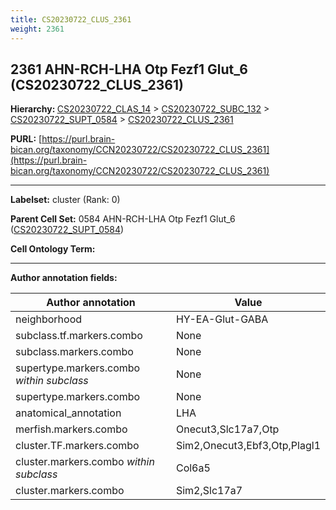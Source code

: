 ```yaml
---
title: CS20230722_CLUS_2361
weight: 2361
---
```

## 2361 AHN-RCH-LHA Otp Fezf1 Glut_6 (CS20230722_CLUS_2361)
<b>Hierarchy: </b>
[CS20230722_CLAS_14](../CS20230722_CLAS_14) >
[CS20230722_SUBC_132](../CS20230722_SUBC_132) >
[CS20230722_SUPT_0584](../CS20230722_SUPT_0584) >
[CS20230722_CLUS_2361](../CS20230722_CLUS_2361)

**PURL:** [https://purl.brain-bican.org/taxonomy/CCN20230722/CS20230722_CLUS_2361](https://purl.brain-bican.org/taxonomy/CCN20230722/CS20230722_CLUS_2361)

---


**Labelset:** cluster (Rank: 0)

**Parent Cell Set:** 0584 AHN-RCH-LHA Otp Fezf1 Glut_6 ([CS20230722_SUPT_0584](../CS20230722_SUPT_0584))



**Cell Ontology Term:** 

[MARKER GENES.]: #


---

[TRANSFERRED ANNOTATIONS.]: #


[AUTHOR ANNOTATION FIELDS.]: #


**Author annotation fields:**

| Author annotation | Value |
|-------------------|-------|
|neighborhood|HY-EA-Glut-GABA|
|subclass.tf.markers.combo|None|
|subclass.markers.combo|None|
|supertype.markers.combo _within subclass_|None|
|supertype.markers.combo|None|
|anatomical_annotation|LHA|
|merfish.markers.combo|Onecut3,Slc17a7,Otp|
|cluster.TF.markers.combo|Sim2,Onecut3,Ebf3,Otp,Plagl1|
|cluster.markers.combo _within subclass_|Col6a5|
|cluster.markers.combo|Sim2,Slc17a7|
